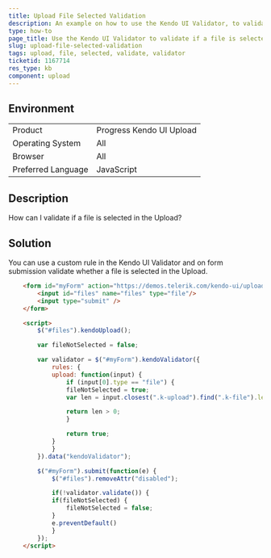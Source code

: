 ```yaml
---
title: Upload File Selected Validation 
description: An example on how to use the Kendo UI Validator, to validate whether a file is selected in the Upload.
type: how-to
page_title: Use the Kendo UI Validator to validate if a file is selected | Kendo UI Upload
slug: upload-file-selected-validation
tags: upload, file, selected, validate, validator
ticketid: 1167714
res_type: kb
component: upload
---
```


## Environment

<table>
 <tr>
  <td>Product</td>
  <td>Progress Kendo UI Upload</td>
 </tr>
 <tr>
  <td>Operating System</td>
  <td>All</td>
 </tr>
 <tr>
  <td>Browser</td>
  <td>All</td>
 </tr>
 <tr>
  <td>Preferred Language</td>
  <td>JavaScript</td>
 </tr>
</table>

## Description

How can I validate if a file is selected in the Upload?  

## Solution

You can use a custom rule in the Kendo UI Validator and on form submission validate whether a file is selected in the Upload.  

```html
    <form id="myForm" action="https://demos.telerik.com/kendo-ui/upload/submit" enctype="multipart/form-data" method="post">
        <input id="files" name="files" type="file"/>
        <input type="submit" />    
    </form>

    <script>
        $("#files").kendoUpload();

        var fileNotSelected = false;

        var validator = $("#myForm").kendoValidator({
            rules: {
            upload: function(input) {
                if (input[0].type == "file") {
                fileNotSelected = true;
                var len = input.closest(".k-upload").find(".k-file").length;

                return len > 0;
                }

                return true;
            }
            }
        }).data("kendoValidator");

        $("#myForm").submit(function(e) {
            $("#files").removeAttr("disabled");

            if(!validator.validate()) {
            if(fileNotSelected) {
                fileNotSelected = false; 
            }
            e.preventDefault()
            }
        });  
    </script>
```
